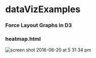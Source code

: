 # dataVizExamples

### Force Layout Graphs in D3


### heatmap.html
![screen shot 2016-06-20 at 5 31 34 pm](https://cloud.githubusercontent.com/assets/5505099/16212394/e343fb16-370c-11e6-9767-8b8d7b9b3d6e.png)
